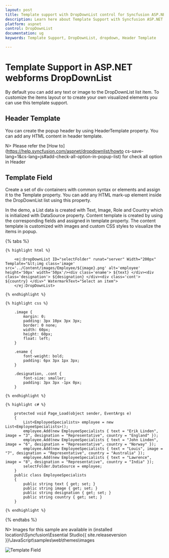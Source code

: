 ```yaml
---
layout: post
title: Template support with DropDownList control for Syncfusion ASP.NET 
description: Learn here about Template Support with Syncfusion ASP.NET WebForms DropDownList Control, its elements, and more.
platform: aspnet 
control: DropDownList
documentation: ug
keywords: Template Support, DropDownList, dropdown, Header Template

---
```


# Template Support in ASP.NET webforms DropDownList

By default you can add any text or image to the DropDownList list item. To customize the items layout or to create your own visualized elements you can use this template support.

## Header Template

You can create the popup header by using HeaderTemplate property. You can add any HTML content in header template.

N> Please refer the [How to](https://help.syncfusion.com/aspnet/dropdownlist/howto cs-save-lang=1&cs-lang=js#add-check-all-option-in-popup-list) for check all option in Header

## Template Field

Create a set of div containers with common syntax or elements and assign it to the Template property. You can add any HTML mark-up element inside the DropDownList list using this property.

In the demo, a List data is created with Text, Image, Role and Country which is initialized with DataSource property. Content template is created by using the corresponding fields and assigned in template property. The content template is customized with images and custom CSS styles to visualize the items in popup.

{% tabs %}

	{% highlight html %}
    
        <ej:DropDownList ID="selectFolder" runat="server" Width="200px" Template="&lt;img class='image' src='../Content/images/Employee/${image}.png' alt='employee' height='50px' width='50px'/><div class='ename'> ${text} </div><div class='designation'> ${designation} </div><div class='cont'> ${country} </div>" WatermarkText="Select an item">
        </ej:DropDownList>
		
	{% endhighlight %}
    
    {% highlight css %}

    	.image {
            margin: 0;
            padding: 3px 10px 3px 3px;
            border: 0 none;
            width: 60px;
            height: 60px;
            float: left;
        }

        .ename {
            font-weight: bold;
            padding: 6px 3px 1px 3px;
        }

        .designation, .cont {
            font-size: smaller;
            padding: 3px 3px -1px 0px;
        }

    {% endhighlight %}
    
    {% highlight c# %}
       
        protected void Page_Load(object sender, EventArgs e)
        {
            List<EmployeeSpecialists> employee = new List<EmployeeSpecialists>();
            employee.Add(new EmployeeSpecialists { text = "Erik Linden", image = "3", designation = "Representative", country = "England" });
            employee.Add(new EmployeeSpecialists { text = "John Linden", image = "6", designation = "Representative", country = "Norway" });
            employee.Add(new EmployeeSpecialists { text = "Louis", image = "7", designation = "Representative", country = "Australia" });
            employee.Add(new EmployeeSpecialists { text = "Lawrence", image = "8", designation = "Representative", country = "India" });
            selectFolder.DataSource = employee;
        }
        public class EmployeeSpecialists
        {
            public string text { get; set; }
            public string image { get; set; }
            public string designation { get; set; }
            public string country { get; set; }
        }
    
    {% endhighlight %}
    
{% endtabs %}

N> Images for this sample are available in (installed location)\Syncfusion\Essential Studio\{{ site.releaseversion }}\JavaScript\samples\web\themes\images<br/>

![Template Field](TemplateSupport_images/TemplateSupport_img1.jpeg)

